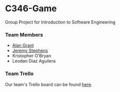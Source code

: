 # C346-Game
Group Project for Introduction to Software Engineering

### Team Members

* [Alan Grant](https://github.com/kurfew007)
* [Jeremy Stephens](https://github.com/sSeld)
* Kristopher O'Bryan
* Leodan Diaz Aguilera

### Team Trello

Our team's Trello board can be found [here](https://trello.com/b/2Ki7x1em/c346-project).
